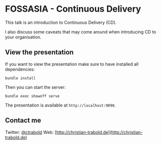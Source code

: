 # FOSSASIA - Continuous Delivery

This talk is an introduction to Continuous Delivery (CD).

I also discuss some caveats that may come around when introducing CD to your organisation.

## View the presentation

If you want to view the presentation make sure to have installed all dependencies:

    bundle install

Then you can start the server:

    bundle exec showoff serve

The presentation is available at `http://localhost:9090`.

## Contact me

Twitter: [@ctrabold](http://twitter.com/ctrabold)
Web:     [http://christian-trabold.de](http://christian-trabold.de)
